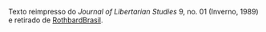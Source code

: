 Texto reimpresso do _Journal of Libertarian Studies_ 9, no. 01 (Inverno, 1989) e retirado de [RothbardBrasil](http://rothbardbrasil.com/as-falacias-da-teoria-dos-bens-publicos-e-a-producao-de-seguranca).
